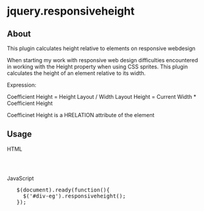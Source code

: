 jquery.responsiveheight
=======================

## About

This plugin calculates height relative to elements on responsive webdesign

When starting my work with responsive web design difficulties encountered in working  with the Height property when 
using CSS sprites. This plugin calculates the height of an element relative to its width.
	
Expression:
	
Coefficient Height = Height Layout / Width Layout
Height = Current Width * Coefficient Height
	
Coefficinet Height is a HRELATION attribute of the element


## Usage

HTML
<pre>
  <div id="div-eg" hrelation="0.56"></div>
</pre>

JavaScript
<pre>
   $(document).ready(function(){
     $('#div-eg').responsiveheight();
   });
</pre>
